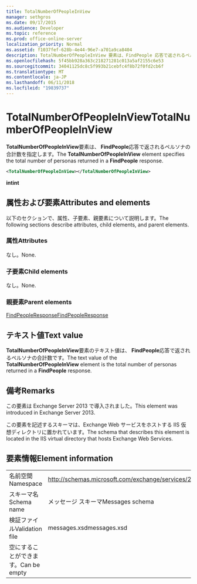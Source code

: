 ```yaml
---
title: TotalNumberOfPeopleInView
manager: sethgros
ms.date: 09/17/2015
ms.audience: Developer
ms.topic: reference
ms.prod: office-online-server
localization_priority: Normal
ms.assetid: f1037fef-628b-4e44-96e7-a701a9ca8404
description: TotalNumberOfPeopleInView 要素は、FindPeople 応答で返されるペルソナの合計数を指定します。
ms.openlocfilehash: 5f45bb928a363c218271281c013a5af2155c6e53
ms.sourcegitcommit: 34041125dc8c5f993b21cebfc4f8b72f0fd2cb6f
ms.translationtype: MT
ms.contentlocale: ja-JP
ms.lasthandoff: 06/11/2018
ms.locfileid: "19839737"
---
```

# <a name="totalnumberofpeopleinview"></a><span data-ttu-id="b26eb-103">TotalNumberOfPeopleInView</span><span class="sxs-lookup"><span data-stu-id="b26eb-103">TotalNumberOfPeopleInView</span></span>

<span data-ttu-id="b26eb-104">**TotalNumberOfPeopleInView**要素は、 **FindPeople**応答で返されるペルソナの合計数を指定します。</span><span class="sxs-lookup"><span data-stu-id="b26eb-104">The **TotalNumberOfPeopleInView** element specifies the total number of personas returned in a **FindPeople** response.</span></span> 
  
```XML
<TotalNumberOfPeopleInView></TotalNumberOfPeopleInView>
```

 <span data-ttu-id="b26eb-105">**int**</span><span class="sxs-lookup"><span data-stu-id="b26eb-105">**int**</span></span>
## <a name="attributes-and-elements"></a><span data-ttu-id="b26eb-106">属性および要素</span><span class="sxs-lookup"><span data-stu-id="b26eb-106">Attributes and elements</span></span>

<span data-ttu-id="b26eb-107">以下のセクションで、属性、子要素、親要素について説明します。</span><span class="sxs-lookup"><span data-stu-id="b26eb-107">The following sections describe attributes, child elements, and parent elements.</span></span>
  
### <a name="attributes"></a><span data-ttu-id="b26eb-108">属性</span><span class="sxs-lookup"><span data-stu-id="b26eb-108">Attributes</span></span>

<span data-ttu-id="b26eb-109">なし。</span><span class="sxs-lookup"><span data-stu-id="b26eb-109">None.</span></span>
  
### <a name="child-elements"></a><span data-ttu-id="b26eb-110">子要素</span><span class="sxs-lookup"><span data-stu-id="b26eb-110">Child elements</span></span>

<span data-ttu-id="b26eb-111">なし。</span><span class="sxs-lookup"><span data-stu-id="b26eb-111">None.</span></span>
  
### <a name="parent-elements"></a><span data-ttu-id="b26eb-112">親要素</span><span class="sxs-lookup"><span data-stu-id="b26eb-112">Parent elements</span></span>

[<span data-ttu-id="b26eb-113">FindPeopleResponse</span><span class="sxs-lookup"><span data-stu-id="b26eb-113">FindPeopleResponse</span></span>](findpeopleresponse.md)
  
## <a name="text-value"></a><span data-ttu-id="b26eb-114">テキスト値</span><span class="sxs-lookup"><span data-stu-id="b26eb-114">Text value</span></span>

<span data-ttu-id="b26eb-115">**TotalNumberOfPeopleInView**要素のテキスト値は、 **FindPeople**応答で返されるペルソナの合計数です。</span><span class="sxs-lookup"><span data-stu-id="b26eb-115">The text value of the **TotalNumberOfPeopleInView** element is the total number of personas returned in a **FindPeople** response.</span></span> 
  
## <a name="remarks"></a><span data-ttu-id="b26eb-116">備考</span><span class="sxs-lookup"><span data-stu-id="b26eb-116">Remarks</span></span>

<span data-ttu-id="b26eb-117">この要素は Exchange Server 2013 で導入されました。</span><span class="sxs-lookup"><span data-stu-id="b26eb-117">This element was introduced in Exchange Server 2013.</span></span>
  
<span data-ttu-id="b26eb-118">この要素を記述するスキーマは、Exchange Web サービスをホストする IIS 仮想ディレクトリに置かれています。</span><span class="sxs-lookup"><span data-stu-id="b26eb-118">The schema that describes this element is located in the IIS virtual directory that hosts Exchange Web Services.</span></span>
  
## <a name="element-information"></a><span data-ttu-id="b26eb-119">要素情報</span><span class="sxs-lookup"><span data-stu-id="b26eb-119">Element information</span></span>

|||
|:-----|:-----|
|<span data-ttu-id="b26eb-120">名前空間</span><span class="sxs-lookup"><span data-stu-id="b26eb-120">Namespace</span></span>  <br/> |http://schemas.microsoft.com/exchange/services/2006/messages  <br/> |
|<span data-ttu-id="b26eb-121">スキーマ名</span><span class="sxs-lookup"><span data-stu-id="b26eb-121">Schema name</span></span>  <br/> |<span data-ttu-id="b26eb-122">メッセージ スキーマ</span><span class="sxs-lookup"><span data-stu-id="b26eb-122">Messages schema</span></span>  <br/> |
|<span data-ttu-id="b26eb-123">検証ファイル</span><span class="sxs-lookup"><span data-stu-id="b26eb-123">Validation file</span></span>  <br/> |<span data-ttu-id="b26eb-124">messages.xsd</span><span class="sxs-lookup"><span data-stu-id="b26eb-124">messages.xsd</span></span>  <br/> |
|<span data-ttu-id="b26eb-125">空にすることができます。</span><span class="sxs-lookup"><span data-stu-id="b26eb-125">Can be empty</span></span>  <br/> ||
   

